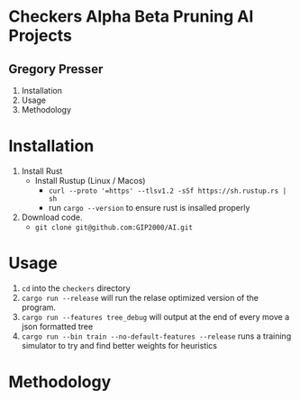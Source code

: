 # Checkers Alpha Beta Pruning AI Projects
## Gregory Presser


1. Installation
2. Usage
3. Methodology


# Installation

1. Install Rust
    - Install Rustup (Linux / Macos)
        - `curl --proto '=https' --tlsv1.2 -sSf https://sh.rustup.rs | sh`
        - run `cargo --version` to ensure rust is insalled properly
2. Download code.
    - `git clone git@github.com:GIP2000/AI.git`

# Usage
1. `cd` into the `checkers` directory
2. `cargo run --release` will run the relase optimized version of the program.
3. `cargo run --features tree_debug` will output at the end of every move a json formatted tree
4. `cargo run --bin train --no-default-features --release` runs a training simulator to try and find better weights for heuristics

# Methodology

